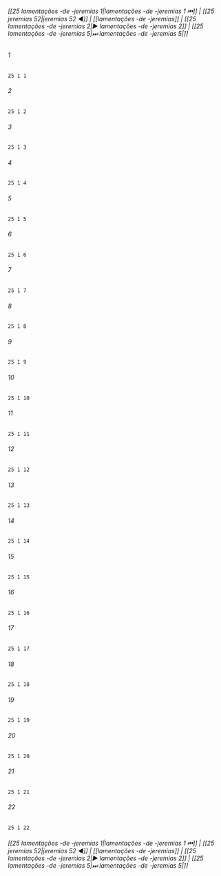 
###### [[25 lamentações -de -jeremias 1|lamentações -de -jeremias 1 ⏮]] | [[25 jeremias 52|jeremias 52 ◀]] | [[lamentações -de -jeremias]] | [[25 lamentações -de -jeremias 2|▶ lamentações -de -jeremias 2]] | [[25 lamentações -de -jeremias 5|⏭ lamentações -de -jeremias 5|]]

###### 1
``` verse
25 1 1 
```
###### 2
``` verse
25 1 2 
```
###### 3
``` verse
25 1 3 
```
###### 4
``` verse
25 1 4 
```
###### 5
``` verse
25 1 5 
```
###### 6
``` verse
25 1 6 
```
###### 7
``` verse
25 1 7 
```
###### 8
``` verse
25 1 8 
```
###### 9
``` verse
25 1 9 
```
###### 10
``` verse
25 1 10 
```
###### 11
``` verse
25 1 11 
```
###### 12
``` verse
25 1 12 
```
###### 13
``` verse
25 1 13 
```
###### 14
``` verse
25 1 14 
```
###### 15
``` verse
25 1 15 
```
###### 16
``` verse
25 1 16 
```
###### 17
``` verse
25 1 17 
```
###### 18
``` verse
25 1 18 
```
###### 19
``` verse
25 1 19 
```
###### 20
``` verse
25 1 20 
```
###### 21
``` verse
25 1 21 
```
###### 22
``` verse
25 1 22 
```

###### [[25 lamentações -de -jeremias 1|lamentações -de -jeremias 1 ⏮]] | [[25 jeremias 52|jeremias 52 ◀]] | [[lamentações -de -jeremias]] | [[25 lamentações -de -jeremias 2|▶ lamentações -de -jeremias 2]] | [[25 lamentações -de -jeremias 5|⏭ lamentações -de -jeremias 5|]]

